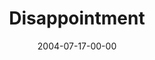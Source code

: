 ---
layout: message
category: message
series: "VIRUS"
title: "Disappointment"
date: 2004-07-17-00-00
message_id: 162
---